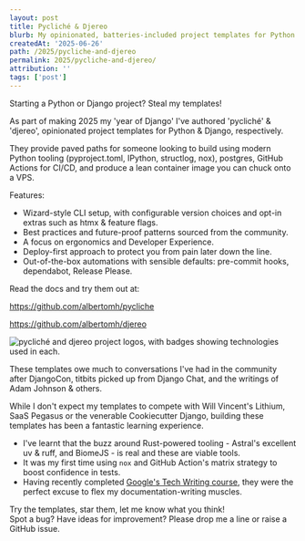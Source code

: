 ```yaml
---
layout: post
title: Pycliché & Djereo
blurb: My opinionated, batteries-included project templates for Python & Django.
createdAt: '2025-06-26'
path: /2025/pycliche-and-djereo
permalink: 2025/pycliche-and-djereo/
attribution: ''
tags: ['post']
---
```


<!-- markdownlint-disable MD013 line-length -->
<!-- markdownlint-disable MD033 no-inline-html -->

Starting a Python or Django project? Steal my templates!

As part of making 2025 my 'year of Django' I've authored 'pycliché' & 'djereo',
opinionated project templates for Python & Django, respectively.

They provide paved paths for someone looking to build using modern Python tooling
(pyproject.toml, IPython, structlog, nox), postgres, GitHub Actions for CI/CD, and produce
a lean container image you can chuck onto a VPS.

Features:

- Wizard-style CLI setup, with configurable version choices and opt-in extras such as htmx
& feature flags.
- Best practices and future-proof patterns sourced from the community.
- A focus on ergonomics and Developer Experience.
- Deploy-first approach to protect you from pain later down the line.
- Out-of-the-box automations with sensible defaults: pre-commit hooks, dependabot, Release
Please.

Read the docs and try them out at:

<a href="https://github.com/albertomh/pycliche" target="_blank">https://github.com/albertomh/pycliche</a>

<a href="https://github.com/albertomh/djereo" target="_blank">https://github.com/albertomh/djereo</a>

<img src="/assets/img/post/2025/2025-06_pycliche&djereo.png" alt="pycliché and djereo project logos, with badges showing technologies used in each." class="img-fluid pb-3">

These templates owe much to conversations I've had in the community after DjangoCon,
titbits picked up from Django Chat, and the writings of Adam Johnson & others.

While I don't expect my templates to compete with Will Vincent's Lithium, SaaS Pegasus or
the venerable Cookiecutter Django, building these templates has been a fantastic learning
experience.

- I've learnt that the buzz around Rust-powered tooling - Astral's excellent uv & ruff,
and BiomeJS - is real and these are viable tools.
- It was my first time using `nox` and GitHub Action's matrix strategy to boost confidence
in tests.
- Having recently completed <a href="https://developers.google.com/tech-writing/overview" target="_blank">Google's Tech Writing course</a>,
they were the perfect excuse to flex my documentation-writing muscles.

Try the templates, star them, let me know what you think!  
Spot a bug? Have ideas for improvement? Please drop me a line or raise a GitHub issue.
